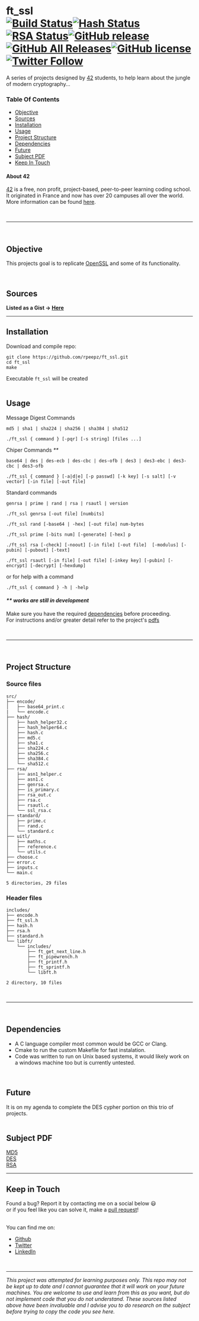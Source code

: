 # ft_ssl <br> [![Build Status](https://github.com/rpeepz/ft_ssl/workflows/C//Build/badge.svg)](https://github.com/rpeepz/ft_ssl/actions)[![Hash Status](https://github.com/rpeepz/ft_ssl/workflows/Hash-Test/badge.svg)](https://github.com/rpeepz/ft_ssl/actions)[![RSA Status](https://github.com/rpeepz/ft_ssl/workflows/RSA-Test/badge.svg)](https://github.com/rpeepz/ft_ssl/actions)[![GitHub release](https://img.shields.io/github/v/release/rpeepz/ft_ssl?color=yellow&include_prereleases)](https://github.com/rpeepz/ft_ssl/releases)[![GitHub All Releases](https://img.shields.io/github/downloads/rpeepz/ft_ssl/total.svg)](https://github.com/rpeepz/ft_ssl/releases)<!-- [![Github Code Size](https://img.shields.io/github/languages/code-size/rpeepz/ft_ssl)](https://github.com/rpeepz/ft_ssl) -->[![GitHub license](https://img.shields.io/badge/Licence-MIT-purple.svg)](https://raw.githubusercontent.com/rpeepz/ft_ssl/master/LICENSE)[![Twitter Follow](https://img.shields.io/twitter/follow/papagna94.svg?style=social&label=Follow)](https://twitter.com/papagna94)  
A series of projects designed by [42][42] students, to help learn about the jungle of modern cryptography... <br/> 


### Table Of Contents
* [Objective](#objective)
* [Sources](#sources)
* [Installation](#installation)
* [Usage](#usage)
* [Project Structure](#project-structure)
* [Dependencies](#dependencies)
* [Future](#future)
* [Subject PDF](#subject-pdf)
* [Keep In Touch](#keep-in-touch)

#### About 42  
[42][42] is a free, non profit, project-based, peer-to-peer learning coding school. It originated in France and now has over 20 campuses all over the world. More information can be found [here][42].

<br>

---

<br>

## Objective  
This projects goal is to replicate [OpenSSL][openssl] and some of its functionality.

<br>

## Sources  
**Listed as a Gist -> [Here](https://gist.github.com/rpeepz/376bae6f34ceee9d8efb3a0e0da050bd)**  

---  


## Installation
Download and compile repo:  
``` 
git clone https://github.com/rpeepz/ft_ssl.git  
cd ft_ssl  
make  
```  
Executable `ft_ssl` will be created  
<br>

## Usage  
Message Digest Commands
```
md5 | sha1 | sha224 | sha256 | sha384 | sha512

./ft_ssl { command } [-pqr] [-s string] [files ...]  
```
Chiper Commands _**_
```
base64 | des | des-ecb | des-cbc | des-ofb | des3 | des3-ebc | des3-cbc | des3-ofb

./ft_ssl { command } [-a|d|e] [-p passwd] [-k key] [-s salt] [-v vector] [-in file] [-out file]  
```
Standard commands
```
genrsa | prime | rand | rsa | rsautl | version

./ft_ssl genrsa [-out file] [numbits]

./ft_ssl rand [-base64 | -hex] [-out file] num-bytes

./ft_ssl prime [-bits num] [-generate] [-hex] p

./ft_ssl rsa [-check] [-noout] [-in file] [-out file]  [-modulus] [-pubin] [-pubout] [-text] 

./ft_ssl rsautl [-in file] [-out file] [-inkey key] [-pubin] [-encrypt] [-decrypt] [-hexdump]
```
or for help with a command
```
./ft_ssl { command } -h | -help
```  
#### _** works are still in development_

Make sure you have the required [dependencies](#dependencies) before proceeding.  
For instructions and/or greater detail refer to the project's [pdfs](#subject-pdf)  

<br>

---  

<br>

## Project Structure

### Source files

```
src/
├── encode/
│   ├── base64_print.c
|   └── encode.c
├── hash/
│   ├── hash_helper32.c
│   ├── hash_helper64.c
│   ├── hash.c
│   ├── md5.c
│   ├── sha1.c
│   ├── sha224.c
│   ├── sha256.c
│   ├── sha384.c
│   └── sha512.c
├── rsa/
│   ├── asn1_helper.c
│   ├── asn1.c
│   ├── genrsa.c
│   ├── is_primary.c
│   ├── rsa_out.c
│   ├── rsa.c
│   ├── rsautl.c
│   └── ssl_rsa.c
├── standard/
│   ├── prime.c
│   ├── rand.c
│   └── standard.c
├── uitl/
│   ├── maths.c
│   ├── reference.c
│   └── utils.c
├── choose.c
├── error.c
├── inputs.c
└── main.c

5 directories, 29 files
```

### Header files

```
includes/
├── encode.h
├── ft_ssl.h
├── hash.h
├── rsa.h
├── standard.h
└── libft/
    └── includes/
        ├── ft_get_next_line.h
        ├── ft_pipewrench.h
        ├── ft_printf.h
        ├── ft_sprintf.h
        └── libft.h
    
2 directory, 10 files
```
<br>

--- 

<br>

## Dependencies  
* A C language compiler most common would be GCC or Clang.
* Cmake to run the custom Makefile for fast instalation.
* Code was written to run on Unix based systems, it would likely work on a windows machine too but is currently untested. 

<br>

## Future 
It is on my agenda to complete the DES cypher portion on this trio of projects.  
<br>

## Subject PDF
[MD5][pdf1]  
[DES][pdf2]  
[RSA][pdf3]  

---  

## Keep in Touch  
Found a bug? Report it by contacting me on a social below  😃  
or if you feel like you can solve it, make a [pull request]!  
<br>  

You can find me on:
* [Github](https://github.com/rpeepz)  
* [Twitter](https://twitter.com/papagna94) 
* [LinkedIn](https://www.linkedin.com/in/rpapagna-510) 
<!-- * [Medium](https://medium.com/@themichaelbrave)  -->
<!-- * [Home] -->

<br>

---

_This project was attempted for learning purposes only. This repo may not be kept up to date and I cannot guarantee that it will work on your future machines. You are welcome to use and learn from this as you want, but do not implement code that you do not understand. These sources listed above have been invaluable and I advise you to do research on the subject before trying to copy the code you see here._

[42]: http://42.us.org "42 USA"
[openssl]: https://www.openssl.org/ "OpenSsl"
[pdf1]:  https://github.com/rpeepz/ft_ssl/blob/master/extra/ft_ssl_md5.en.pdf "ft_ssl_md5"
[pdf2]:  https://github.com/rpeepz/ft_ssl/blob/master/extra/ft_ssl_des.pdf "ft_ssl_des"
[pdf3]:  https://github.com/rpeepz/ft_ssl/blob/master/extra/ft_ssl_rsa.pdf "ft_ssl_rsa"
[pull request]: https://github.com/rpeepz/ft_ssl/pulls "pull away"